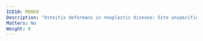```yaml
---
ICD10: M9069
Description: "Osteitis deformans in neoplastic disease: Site unspecified"
Matters: No
Weight: 0
---
```

